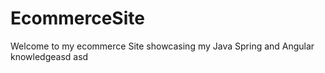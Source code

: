 # EcommerceSite
Welcome to my ecommerce Site showcasing my Java Spring and Angular knowledgeasd
asd
